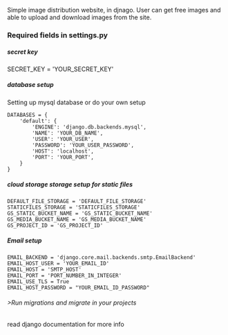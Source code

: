Simple image distribution website, in djnago. User can get free images and able to upload and download images from the site.

### Required fields in settings.py

##### secret key
SECRET_KEY = 'YOUR_SECRET_KEY'

##### database setup 
Setting up mysql database or do your own setup
```
DATABASES = {
    'default': {
        'ENGINE': 'django.db.backends.mysql',
        'NAME': 'YOUR_DB_NAME',
        'USER': 'YOUR_USER',
        'PASSWORD': 'YOUR_USER_PASSWORD',
        'HOST': 'localhost',
        'PORT': 'YOUR_PORT',
    }
}
```

##### cloud storage storage setup for static files
```
DEFAULT_FILE_STORAGE = 'DEFAULT_FILE_STORAGE'
STATICFILES_STORAGE = 'STATICFILES_STORAGE'
GS_STATIC_BUCKET_NAME = 'GS_STATIC_BUCKET_NAME'
GS_MEDIA_BUCKET_NAME = 'GS_MEDIA_BUCKET_NAME'
GS_PROJECT_ID = 'GS_PROJECT_ID'
```

##### Email setup
```
EMAIL_BACKEND = 'django.core.mail.backends.smtp.EmailBackend'
EMAIL_HOST_USER = 'YOUR_EMAIL_ID'
EMAIL_HOST = 'SMTP_HOST'
EMAIL_PORT = 'PORT_NUMBER_IN_INTEGER'
EMAIL_USE_TLS = True
EMAIL_HOST_PASSWORD = "YOUR_EMAIL_ID_PASSWORD"
```

###### >Run migrations and migrate in your projects 

read django documentation for more info